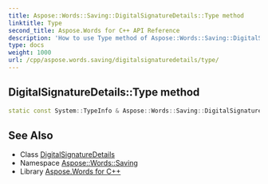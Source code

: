 ```yaml
---
title: Aspose::Words::Saving::DigitalSignatureDetails::Type method
linktitle: Type
second_title: Aspose.Words for C++ API Reference
description: 'How to use Type method of Aspose::Words::Saving::DigitalSignatureDetails class in C++.'
type: docs
weight: 1000
url: /cpp/aspose.words.saving/digitalsignaturedetails/type/
---
```

## DigitalSignatureDetails::Type method




```cpp
static const System::TypeInfo & Aspose::Words::Saving::DigitalSignatureDetails::Type()
```

## See Also

* Class [DigitalSignatureDetails](../)
* Namespace [Aspose::Words::Saving](../../)
* Library [Aspose.Words for C++](../../../)
